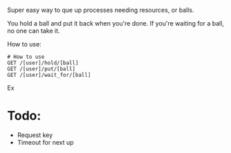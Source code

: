 Super easy way to que up processes needing resources, or balls.

You hold a ball and put it back when you're done. If you're waiting for a ball, no one can take it.

How to use:
```
# How to use
GET /[user]/hold/[ball]
GET /[user]/put/[ball]
GET /[user]/wait_for/[ball]
```

Ex

Todo:
=====
- Request key
- Timeout for next up

